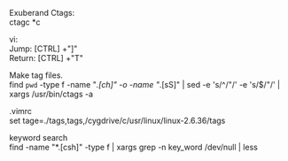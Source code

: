 Exuberand Ctags:  
ctagc *c  
  
vi:  
Jump: [CTRL] +"]"  
Return:  [CTRL] +"T"  
  
Make tag files.  
find `pwd` -type f -name "*.[ch]" -o -name "*.[sS]" | sed -e 's/^/"/' -e 's/$/"/' | xargs /usr/bin/ctags -a  
  
.vimrc  
set tage=./tags,tags,/cygdrive/c/usr/linux/linux-2.6.36/tags  
  
keyword search  
find -name "*.[csh]" -type f | xargs grep -n key_word /dev/null | less  
  
